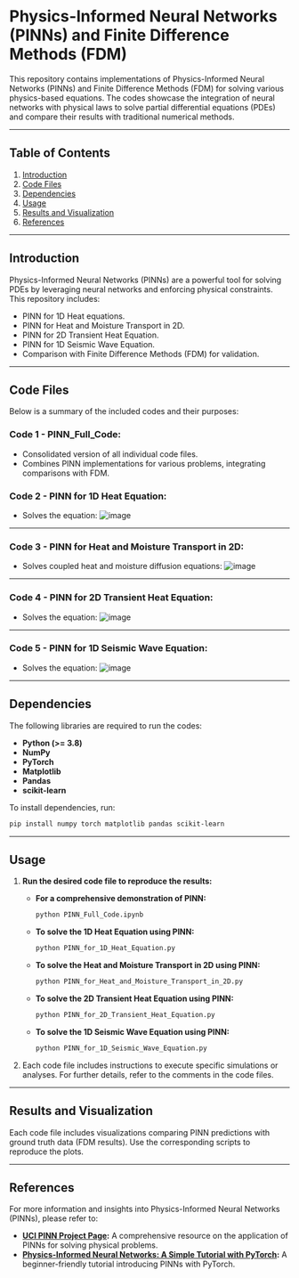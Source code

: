 # Physics-Informed Neural Networks (PINNs) and Finite Difference Methods (FDM)

This repository contains implementations of Physics-Informed Neural Networks (PINNs) and Finite Difference Methods (FDM) for solving various physics-based equations. The codes showcase the integration of neural networks with physical laws to solve partial differential equations (PDEs) and compare their results with traditional numerical methods.

---

## Table of Contents
1. [Introduction](#introduction)
2. [Code Files](#code-files)
3. [Dependencies](#dependencies)
4. [Usage](#usage)
5. [Results and Visualization](#results-and-visualization)
6. [References](#references)

---

## Introduction
Physics-Informed Neural Networks (PINNs) are a powerful tool for solving PDEs by leveraging neural networks and enforcing physical constraints. This repository includes:
- PINN for 1D Heat equations.
- PINN for Heat and Moisture Transport in 2D.
- PINN for 2D Transient Heat Equation.
- PINN for 1D Seismic Wave Equation.
- Comparison with Finite Difference Methods (FDM) for validation.
  

---

## Code Files
Below is a summary of the included codes and their purposes:

### Code 1 - PINN_Full_Code:
   - Consolidated version of all individual code files.
   - Combines PINN implementations for various problems, integrating comparisons with FDM.


### Code 2 - PINN for 1D Heat Equation:
- Solves the equation:
![image](https://github.com/user-attachments/assets/c11dfd3c-b852-4840-a637-a3c06282ba02)  
---

### Code 3 - PINN for Heat and Moisture Transport in 2D:
- Solves coupled heat and moisture diffusion equations:
![image](https://github.com/user-attachments/assets/3e220ef7-7038-406e-8096-3b559b459876)
---

### Code 4 - PINN for 2D Transient Heat Equation:
- Solves the equation:
![image](https://github.com/user-attachments/assets/d9bfd752-2a82-496c-a4ed-c7e497be7165)
---

### Code 5 - PINN for 1D Seismic Wave Equation:
- Solves the equation:
![image](https://github.com/user-attachments/assets/3793e212-0b30-4a4d-ac8c-84a23fdcbcaf)
  
---

## Dependencies
The following libraries are required to run the codes:
- **Python (>= 3.8)**
- **NumPy**
- **PyTorch**
- **Matplotlib**
- **Pandas** 
- **scikit-learn**


To install dependencies, run:
```bash
pip install numpy torch matplotlib pandas scikit-learn
```
---

## Usage

1. **Run the desired code file to reproduce the results:**

   - **For a comprehensive demonstration of PINN:**
     ```bash
     python PINN_Full_Code.ipynb
     ```

   - **To solve the 1D Heat Equation using PINN:**
     ```bash
     python PINN_for_1D_Heat_Equation.py
     ```

   - **To solve the Heat and Moisture Transport in 2D using PINN:**
     ```bash
     python PINN_for_Heat_and_Moisture_Transport_in_2D.py
     ```

   - **To solve the 2D Transient Heat Equation using PINN:**
     ```bash
     python PINN_for_2D_Transient_Heat_Equation.py
     ```

   - **To solve the 1D Seismic Wave Equation using PINN:**
     ```bash
     python PINN_for_1D_Seismic_Wave_Equation.py
     ```

2. Each code file includes instructions to execute specific simulations or analyses. For further details, refer to the comments in the code files.

---

## Results and Visualization
Each code file includes visualizations comparing PINN predictions with ground truth data (FDM results). Use the corresponding scripts to reproduce the plots.

---

## References
For more information and insights into Physics-Informed Neural Networks (PINNs), please refer to:

- **[UCI PINN Project Page](https://projects.eng.uci.edu/projects/2023-2024/physical-informed-neural-network-pinn):** A comprehensive resource on the application of PINNs for solving physical problems.
- **[Physics-Informed Neural Networks: A Simple Tutorial with PyTorch](https://medium.com/@theo.wolf/physics-informed-neural-networks-a-simple-tutorial-with-pytorch-f28a890b874a):** A beginner-friendly tutorial introducing PINNs with PyTorch.
